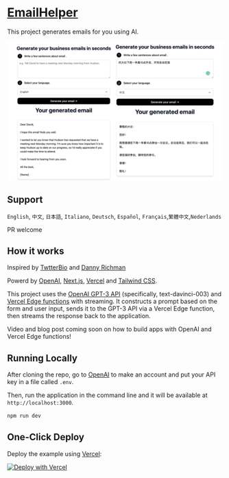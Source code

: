 # [EmailHelper](https://email-helper.vercel.app/)

This project generates emails for you using AI.

[![](./public/screenshot3.png)](https://email-helper.vercel.app/)

## Support
`English`, `中文`, `日本語`, `Italiano`, `Deutsch`, `Español`, `Français`,`繁體中文`,`Nederlands` 

PR welcome

## How it works

Inspired by [TwtterBio](https://github.com/Nutlope/twitterbio) and [Danny Richman](https://twitter.com/DannyRichman/status/1598254671591723008?ref_src=twsrc%5Etfw%7Ctwcamp%5Etweetembed%7Ctwterm%5E1598254671591723008%7Ctwgr%5Eb7deab6eb03d86a1b9ac13f7e38cdeab57a40cbb%7Ctwcon%5Es1_&ref_url=https%3A%2F%2Fwww.buzzfeednews.com%2Farticle%2Ftomwarren%2Fai-app-dyslexic-email-writer-help)

Powerd by [OpenAI](https://openai.com/), [Next.js](https://nextjs.org/), [Vercel](https://vercel.com/) and [Tailwind CSS](https://tailwindcss.com/).

This project uses the [OpenAI GPT-3 API](https://openai.com/api/) (specifically, text-davinci-003) and [Vercel Edge functions](https://vercel.com/features/edge-functions) with streaming. It constructs a prompt based on the form and user input, sends it to the GPT-3 API via a Vercel Edge function, then streams the response back to the application.

Video and blog post coming soon on how to build apps with OpenAI and Vercel Edge functions!

## Running Locally

After cloning the repo, go to [OpenAI](https://beta.openai.com/account/api-keys) to make an account and put your API key in a file called `.env`.

Then, run the application in the command line and it will be available at `http://localhost:3000`.

```bash
npm run dev
```

## One-Click Deploy

Deploy the example using [Vercel](https://vercel.com?utm_source=github&utm_medium=readme&utm_campaign=vercel-examples):

[![Deploy with Vercel](https://vercel.com/button)](https://vercel.com/new/clone?repository-url=https://github.com/Nutlope/twitterbio&env=OPENAI_API_KEY&project-name=twitter-bio-generator&repo-name=twitterbio)

<!-- https://www.seotraininglondon.org/gpt3-business-email-generator/ -->

